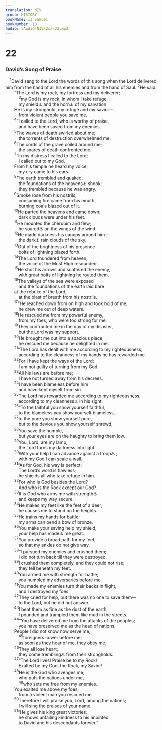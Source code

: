 ```yaml
---
translation: NIV
group: HISTORY
bookName: II Samuel 
bookNumber: 10
audio: \Audio\NIV\2sa\22.mp3
---
```


<div class="title"><h1>22</h1><h3>David’s Song of Praise </h3></div>
<span class="verse 2sa_22_1"> <sup>1</sup>David sang to the Lord the words of this song when the Lord delivered him from the hand of all his enemies and from the hand of Saul. </span>
<span class="verse 2sa_22_2"><sup>2</sup>He said: <br/>  “The Lord is my rock, my fortress and my deliverer; <br/></span>
<span class="verse 2sa_22_3">   <sup>3</sup>my God is my rock, in whom I take refuge, <br/>   my shield<a data-toggle="tooltip" data-placement="bottom" title="Or sovereign">⚓</a> and the horn<a data-toggle="tooltip" data-placement="bottom" title="here symbolizes strength.">⚓</a> of my salvation. <br/>  He is my stronghold, my refuge and my savior— <br/>   from violent people you save me. <br/></span>
<span class="verse 2sa_22_4">  <sup>4</sup>“I called to the Lord, who is worthy of praise, <br/>   and have been saved from my enemies. <br/></span>
<span class="verse 2sa_22_5">  <sup>5</sup>The waves of death swirled about me; <br/>   the torrents of destruction overwhelmed me. <br/></span>
<span class="verse 2sa_22_6">  <sup>6</sup>The cords of the grave coiled around me; <br/>   the snares of death confronted me. <br/></span>
<span class="verse 2sa_22_7">  <sup>7</sup>“In my distress I called to the Lord; <br/>   I called out to my God. <br/>  From his temple he heard my voice; <br/>   my cry came to his ears. <br/></span>
<span class="verse 2sa_22_8">  <sup>8</sup>The earth trembled and quaked, <br/>   the foundations of the heavens<a data-toggle="tooltip" data-placement="bottom" title="Hebrew; Vulgate and Syriac (see also Psalm 18:7) mountains">⚓</a> shook; <br/>   they trembled because he was angry. <br/></span>
<span class="verse 2sa_22_9">  <sup>9</sup>Smoke rose from his nostrils; <br/>   consuming fire came from his mouth, <br/>   burning coals blazed out of it. <br/></span>
<span class="verse 2sa_22_10">  <sup>10</sup>He parted the heavens and came down; <br/>   dark clouds were under his feet. <br/></span>
<span class="verse 2sa_22_11">  <sup>11</sup>He mounted the cherubim and flew; <br/>   he soared<a data-toggle="tooltip" data-placement="bottom" title="Many Hebrew manuscripts (see also Psalm 18:10); most Hebrew manuscripts appeared">⚓</a> on the wings of the wind. <br/></span>
<span class="verse 2sa_22_12">  <sup>12</sup>He made darkness his canopy around him— <br/>   the dark<a data-toggle="tooltip" data-placement="bottom" title="Septuagint (see also Psalm 18:11); Hebrew massed">⚓</a> rain clouds of the sky. <br/></span>
<span class="verse 2sa_22_13">  <sup>13</sup>Out of the brightness of his presence <br/>   bolts of lightning blazed forth. <br/></span>
<span class="verse 2sa_22_14">  <sup>14</sup>The Lord thundered from heaven; <br/>   the voice of the Most High resounded. <br/></span>
<span class="verse 2sa_22_15">  <sup>15</sup>He shot his arrows and scattered the enemy, <br/>   with great bolts of lightning he routed them. <br/></span>
<span class="verse 2sa_22_16">  <sup>16</sup>The valleys of the sea were exposed <br/>   and the foundations of the earth laid bare <br/>  at the rebuke of the Lord, <br/>   at the blast of breath from his nostrils. <br/></span>
<span class="verse 2sa_22_17">  <sup>17</sup>“He reached down from on high and took hold of me; <br/>   he drew me out of deep waters. <br/></span>
<span class="verse 2sa_22_18">  <sup>18</sup>He rescued me from my powerful enemy, <br/>   from my foes, who were too strong for me. <br/></span>
<span class="verse 2sa_22_19">  <sup>19</sup>They confronted me in the day of my disaster, <br/>   but the Lord was my support. <br/></span>
<span class="verse 2sa_22_20">  <sup>20</sup>He brought me out into a spacious place; <br/>   he rescued me because he delighted in me. <br/></span>
<span class="verse 2sa_22_21">  <sup>21</sup>“The Lord has dealt with me according to my righteousness; <br/>   according to the cleanness of my hands he has rewarded me. <br/></span>
<span class="verse 2sa_22_22">  <sup>22</sup>For I have kept the ways of the Lord; <br/>   I am not guilty of turning from my God. <br/></span>
<span class="verse 2sa_22_23">  <sup>23</sup>All his laws are before me; <br/>   I have not turned away from his decrees. <br/></span>
<span class="verse 2sa_22_24">  <sup>24</sup>I have been blameless before him <br/>   and have kept myself from sin. <br/></span>
<span class="verse 2sa_22_25">  <sup>25</sup>The Lord has rewarded me according to my righteousness, <br/>   according to my cleanness<a data-toggle="tooltip" data-placement="bottom" title="Hebrew; Septuagint and Vulgate (see also Psalm 18:24) to the cleanness of my hands">⚓</a> in his sight. <br/></span>
<span class="verse 2sa_22_26">  <sup>26</sup>“To the faithful you show yourself faithful, <br/>   to the blameless you show yourself blameless, <br/></span>
<span class="verse 2sa_22_27">  <sup>27</sup>to the pure you show yourself pure, <br/>   but to the devious you show yourself shrewd. <br/></span>
<span class="verse 2sa_22_28">  <sup>28</sup>You save the humble, <br/>   but your eyes are on the haughty to bring them low. <br/></span>
<span class="verse 2sa_22_29">  <sup>29</sup>You, Lord, are my lamp; <br/>   the Lord turns my darkness into light. <br/></span>
<span class="verse 2sa_22_30">  <sup>30</sup>With your help I can advance against a troop<a data-toggle="tooltip" data-placement="bottom" title="Or can run through a barricade">⚓</a> ; <br/>   with my God I can scale a wall. <br/></span>
<span class="verse 2sa_22_31">  <sup>31</sup>“As for God, his way is perfect: <br/>   The Lord’s word is flawless; <br/>   he shields all who take refuge in him. <br/></span>
<span class="verse 2sa_22_32">  <sup>32</sup>For who is God besides the Lord? <br/>   And who is the Rock except our God? <br/></span>
<span class="verse 2sa_22_33">  <sup>33</sup>It is God who arms me with strength<a data-toggle="tooltip" data-placement="bottom" title="Dead Sea Scrolls, some Septuagint manuscripts, Vulgate and Syriac (see also Psalm 18:32); Masoretic Text who is my strong refuge">⚓</a><br/>   and keeps my way secure. <br/></span>
<span class="verse 2sa_22_34">  <sup>34</sup>He makes my feet like the feet of a deer; <br/>   he causes me to stand on the heights. <br/></span>
<span class="verse 2sa_22_35">  <sup>35</sup>He trains my hands for battle; <br/>   my arms can bend a bow of bronze. <br/></span>
<span class="verse 2sa_22_36">  <sup>36</sup>You make your saving help my shield; <br/>   your help has made<a data-toggle="tooltip" data-placement="bottom" title="Dead Sea Scrolls; Masoretic Text shield; / you stoop down to make">⚓</a> me great. <br/></span>
<span class="verse 2sa_22_37">  <sup>37</sup>You provide a broad path for my feet, <br/>   so that my ankles do not give way. <br/></span>
<span class="verse 2sa_22_38">  <sup>38</sup>“I pursued my enemies and crushed them; <br/>   I did not turn back till they were destroyed. <br/></span>
<span class="verse 2sa_22_39">  <sup>39</sup>I crushed them completely, and they could not rise; <br/>   they fell beneath my feet. <br/></span>
<span class="verse 2sa_22_40">  <sup>40</sup>You armed me with strength for battle; <br/>   you humbled my adversaries before me. <br/></span>
<span class="verse 2sa_22_41">  <sup>41</sup>You made my enemies turn their backs in flight, <br/>   and I destroyed my foes. <br/></span>
<span class="verse 2sa_22_42">  <sup>42</sup>They cried for help, but there was no one to save them— <br/>   to the Lord, but he did not answer. <br/></span>
<span class="verse 2sa_22_43">  <sup>43</sup>I beat them as fine as the dust of the earth; <br/>   I pounded and trampled them like mud in the streets. <br/></span>
<span class="verse 2sa_22_44">  <sup>44</sup>“You have delivered me from the attacks of the peoples; <br/>   you have preserved me as the head of nations. <br/>  People I did not know now serve me, <br/></span>
<span class="verse 2sa_22_45">   <sup>45</sup>foreigners cower before me; <br/>   as soon as they hear of me, they obey me. <br/></span>
<span class="verse 2sa_22_46">  <sup>46</sup>They all lose heart; <br/>   they come trembling<a data-toggle="tooltip" data-placement="bottom" title="Some Septuagint manuscripts and Vulgate (see also Psalm 18:45); Masoretic Text they arm themselves">⚓</a> from their strongholds. <br/></span>
<span class="verse 2sa_22_47">  <sup>47</sup>“The Lord lives! Praise be to my Rock! <br/>   Exalted be my God, the Rock, my Savior! <br/></span>
<span class="verse 2sa_22_48">  <sup>48</sup>He is the God who avenges me, <br/>   who puts the nations under me, <br/></span>
<span class="verse 2sa_22_49">   <sup>49</sup>who sets me free from my enemies. <br/>  You exalted me above my foes; <br/>   from a violent man you rescued me. <br/></span>
<span class="verse 2sa_22_50">  <sup>50</sup>Therefore I will praise you, Lord, among the nations; <br/>   I will sing the praises of your name. <br/></span>
<span class="verse 2sa_22_51">  <sup>51</sup>“He gives his king great victories; <br/>   he shows unfailing kindness to his anointed, <br/>   to David and his descendants forever.” <br/></span>

